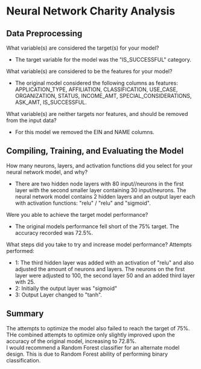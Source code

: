 # Neural Network Charity Analysis

## Data Preprocessing

What variable(s) are considered the target(s) for your model?

-  The target variable for the model was the "IS_SUCCESSFUL" category.

What variable(s) are considered to be the features for your model?

-  The original model considered the following columns as features: APPLICATION_TYPE, AFFILIATION, CLASSIFICATION, USE_CASE, ORGANIZATION, STATUS, INCOME_AMT, SPECIAL_CONSIDERATIONS, ASK_AMT, IS_SUCCESSFUL.

 What variable(s) are neither targets nor features, and should be removed from the input data?

-  For this model we removed the EIN and NAME columns.

## Compiling, Training, and Evaluating the Model

How many neurons, layers, and activation functions did you select for your neural network model, and why?

-  There are two hidden node layers with 80 input//neurons in the first layer with the second smaller layer containing 30 input/neurons.  The neural network model contains 2 hidden layers and an output layer each with activation functions: "relu" / "relu" and "sigmoid".

Were you able to achieve the target model performance?

-  The original models performance fell short of the 75% target.  The accuracy recorded was 72.5%.

What steps did you take to try and increase model performance?
Attempts performed:
- 1:  The third hidden layer was added with an activation of "relu" and also adjusted the amount of neurons and layers. 
      The neurons on the first layer were adjusted to 100, the second layer 50 and an added third layer with 25.  
- 2:  Initially the output layer was "sigmoid" 
- 3:  Output Layer changed to "tanh".

## Summary

The attempts to optimize the model also failed to reach the target of 75%.  THe combined attempts to optimize only slightly improved upon the accuracy of the original model, increasing to 72.8%.  
I would recommend a Random Forest classifier for an alternate model design. This is due to Random Forest ability of performing binary classification.

